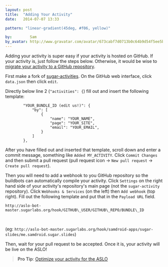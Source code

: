 ```yaml
---
layout: post
title:  "Adding Your Activity"
date:   2014-07-07 13:33

pattern: "linear-gradient(45deg, #f06, yellow)"

by:        Sam
by_avatar: http://www.gravatar.com/avatar/673cabf7d0713b0c64b9d54f5ee5b2e2
---
```



Adding your activity is super easy if your activity is hosted on GitHub.  If
your activity is, just follow the steps below.  Otherwise, it would be wise to
[migrate your activity to a GitHub repository][tgh].


First make a fork of [sugar-activities][sa].  On the GitHub web interface,
click `data.json` then click `edit`.


Directly below line 2 (`"activities": {`) fill out and insert the following 
template:


<pre><code class="big">        "<span contenteditable>YOUR_BUNDLE_ID (edit us!)</span>": {
            "by": [
                {
                    "name": "<span contenteditable>YOUR_NAME</span>", 
                    "page": "<span contenteditable>YOUR_SITE</span>",
                    "email": "<span contenteditable>YOUR_EMAIL</span>",
                }
            ]
        },
</code></pre>


After you have filled out and inserted that template, scroll down and enter 
a commit message, something like `Added MY_ACTIVITY`.  Click `Commit Changes` 
and then submit a pull request (pull request icon -> `New pull request` 
-> `Create pull request`).

Then you will need to add a webhook to you GitHub repository so the buildbots
can automatically compile your activity.  Click `Settings` on the right hand
side of your activity's repository's main page (not the `sugar-activity` repository).
Click `Webhooks & Services` (on the left) then `Add webhook` (top right).
Fill out the following template and put that in the `Payload URL` field.


<pre><code>http://aslo-bot-master.sugarlabs.org/hook/<span contenteditable>GITHUB\_USER</span>/<span contenteditable>GITHUB\_REPO</span>/<span contenteditable>BUNDLE\_ID</span></code></pre><br/>


(eg: `http://aslo-bot-master.sugarlabs.org/hook/samdroid-apps/sugar-slides/me.samdroid.sugar.slides`)


Then, wait for your pull request to be accepted.  Once it is, your activity will
be live on the ASLO!

> **Pro Tip**: [Optimize your activity for the ASLO][o]

[tgh]: https://help.github.com/articles/importing-an-external-git-repository
[sa]: https://github.com/SAMdroid-apps/sugar-activities
[o]: /blog/optimizing-your-activity/
